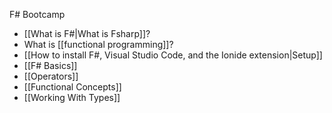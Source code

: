 F# Bootcamp

* [[What is F#|What is Fsharp]]?
* What is [[functional programming]]?
* [[How to install F#, Visual Studio Code, and the Ionide extension|Setup]]
* [[F# Basics]]
* [[Operators]]
* [[Functional Concepts]]
* [[Working With Types]]